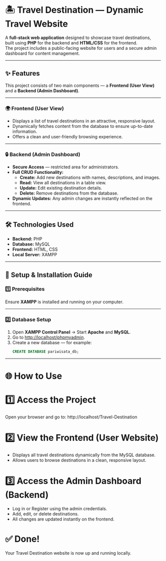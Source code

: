 # 🏝️ Travel Destination — Dynamic Travel Website
A **full-stack web application** designed to showcase travel destinations, built using **PHP** for the backend and **HTML/CSS** for the frontend.  
The project includes a public-facing website for users and a secure admin dashboard for content management.

---

## ✨ Features
This project consists of two main components — a **Frontend (User View)** and a **Backend (Admin Dashboard)**.

---

### 🌍 Frontend (User View)
- Displays a list of travel destinations in an attractive, responsive layout.  
- Dynamically fetches content from the database to ensure up-to-date information.  
- Offers a clean and user-friendly browsing experience.  

---

### 🔒 Backend (Admin Dashboard)
- **Secure Access** — restricted area for administrators.  
- **Full CRUD Functionality:**
  - **Create:** Add new destinations with names, descriptions, and images.  
  - **Read:** View all destinations in a table view.  
  - **Update:** Edit existing destination details.  
  - **Delete:** Remove destinations from the database.  
- **Dynamic Updates:** Any admin changes are instantly reflected on the frontend.  

---

## 🛠️ Technologies Used
- **Backend:** PHP  
- **Database:** MySQL  
- **Frontend:** HTML, CSS  
- **Local Server:** XAMPP  

---

## 🚀 Setup & Installation Guide

### 1️⃣ Prerequisites
Ensure **XAMPP** is installed and running on your computer.

---

### 2️⃣ Database Setup
1. Open **XAMPP Control Panel** → Start **Apache** and **MySQL**.  
2. Go to [http://localhost/phpmyadmin](http://localhost/phpmyadmin).  
3. Create a new database — for example:  
   ```sql
   CREATE DATABASE pariwisata_db;

---

# 🌐 How to Use

# 1️⃣ Access the Project
Open your browser and go to:
http://localhost/Travel-Destination

# 2️⃣ View the Frontend (User Website)
- Displays all travel destinations dynamically from the MySQL database.
- Allows users to browse destinations in a clean, responsive layout.

# 3️⃣ Access the Admin Dashboard (Backend)
- Log in or Register using the admin credentials.
- Add, edit, or delete destinations.
- All changes are updated instantly on the frontend.

# ✅ Done!
Your Travel Destination website is now up and running locally.

